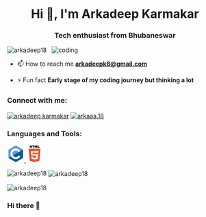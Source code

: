 <h1 align="center">Hi 👋, I'm Arkadeep Karmakar</h1>
<h3 align="center">Tech enthusiast from Bhubaneswar</h3>
<img align="right" alt="coding" width="400" src="![image](https://github.com/Arkadeep18/Arkadeep18/assets/146548597/09b5a7be-4eac-4a18-82d0-9be8c829c9dd)
">
<p align="left"> <img src="https://komarev.com/ghpvc/?username=arkadeep18&label=Profile%20views&color=0e75b6&style=flat" alt="arkadeep18" /> </p>

- 📫 How to reach me **arkadeepk8@gmail.com**

- ⚡ Fun fact **Early stage of my coding journey but thinking a lot**

<h3 align="left">Connect with me:</h3>
<p align="left">
<a href="https://linkedin.com/in/arkadeep karmakar" target="blank"><img align="center" src="https://raw.githubusercontent.com/rahuldkjain/github-profile-readme-generator/master/src/images/icons/Social/linked-in-alt.svg" alt="arkadeep karmakar" height="30" width="40" /></a>
<a href="https://instagram.com/arkaaa.18" target="blank"><img align="center" src="https://raw.githubusercontent.com/rahuldkjain/github-profile-readme-generator/master/src/images/icons/Social/instagram.svg" alt="arkaaa.18" height="30" width="40" /></a>
</p>

<h3 align="left">Languages and Tools:</h3>
<p align="left"> <a href="https://www.cprogramming.com/" target="_blank" rel="noreferrer"> <img src="https://raw.githubusercontent.com/devicons/devicon/master/icons/c/c-original.svg" alt="c" width="40" height="40"/> </a> <a href="https://www.w3.org/html/" target="_blank" rel="noreferrer"> <img src="https://raw.githubusercontent.com/devicons/devicon/master/icons/html5/html5-original-wordmark.svg" alt="html5" width="40" height="40"/> </a> </p>

<p><img align="left" src="https://github-readme-stats.vercel.app/api/top-langs?username=arkadeep18&show_icons=true&locale=en&layout=compact" alt="arkadeep18" /></p>

<p>&nbsp;<img align="center" src="https://github-readme-stats.vercel.app/api?username=arkadeep18&show_icons=true&locale=en" alt="arkadeep18" /></p>

<p><img align="center" src="https://github-readme-streak-stats.herokuapp.com/?user=arkadeep18&" alt="arkadeep18" /></p>

### Hi there 👋

<!--
**Arkadeep18/Arkadeep18** is a ✨ _special_ ✨ repository because its `README.md` (this file) appears on your GitHub profile.

Here are some ideas to get you started:

- 🔭 I’m currently working on ...
- 🌱 I’m currently learning ...
- 👯 I’m looking to collaborate on ...
- 🤔 I’m looking for help with ...
- 💬 Ask me about ...
- 📫 How to reach me: ...
- 😄 Pronouns: ...
- ⚡ Fun fact: ...
-->
